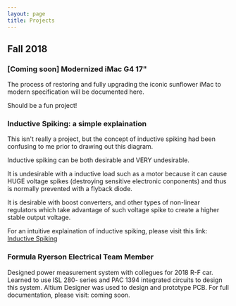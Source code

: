 ```yaml
---
layout: page
title: Projects
---
```


##  Fall 2018

### [Coming soon] Modernized iMac G4 17"
The process of restoring and fully upgrading the iconic sunflower iMac to modern specification will be documented here.

Should be a fun project!

###  Inductive Spiking: a simple explaination

This isn't really a project, but the concept of inductive spiking had been confusing to me prior to drawing out this diagram.

Inductive spiking can be both desirable and VERY undesirable.

It is undesirable with a inductive load such as a motor because it can cause HUGE voltage spikes (destroying sensitive electronic conponents) and thus is normally prevented with a flyback diode. 

It is desirable with boost converters, and other types of non-linear regulators which take advantage of such voltage spike to create a higher stable output voltage.

For an intuitive explaination of inductive spiking, please visit this link: [Inductive Spiking](https://drive.google.com/file/d/15HxkyEAEUYgV2mV2CIKrwFFHS56S1lJa/view?usp=sharing)


###  Formula Ryerson Electrical Team Member

Designed power measurement system with collegues for 2018 R-F car.
Learned to use ISL 280- series and PAC 1394 integrated circuits to design this system.
Altium Designer was used to design and prototype PCB.
For full documentation, please visit: coming soon.




